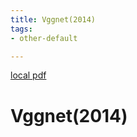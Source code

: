 ```yaml
---
title: Vggnet(2014)
tags:
- other-default

---
```


[local pdf](../../../pdfs/2014-VggNet.pdf)

# Vggnet(2014)
